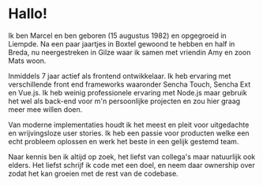 # Hallo!

Ik ben Marcel en ben geboren (15 augustus 1982) en opgegroeid in Liempde. Na een paar jaartjes in Boxtel gewoond te hebben en half in Breda, nu neergestreken in Gilze waar ik samen met vriendin Amy en zoon Mats woon.

Inmiddels 7 jaar actief als frontend ontwikkelaar. Ik heb ervaring met verschillende front end frameworks waaronder Sencha Touch, Sencha Ext en Vue.js. Ik heb weinig professionele ervaring met Node.js maar gebruik het wel als back-end voor m'n persoonlijke projecten en zou hier graag meer mee willen doen.

Van moderne implementaties houdt ik het meest en pleit voor uitgedachte en wrijvingsloze user stories. Ik heb een passie voor producten welke een echt probleem oplossen en werk het beste in een gelijk gestemd team.

Naar kennis ben ik altijd op zoek, het liefst van collega's maar natuurlijk ook elders. Het liefst schrijf ik code met een doel, en neem daar ownership over zodat het kan groeien met de rest van de codebase.
